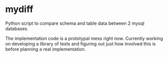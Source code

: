 mydiff
======

Python script to compare schema and table data between 2 mysql databases.

The implementation code is a prototypal mess right now. Currently working
on developing a library of tests and figuring out just how involved this is
before planning a real implementation.
